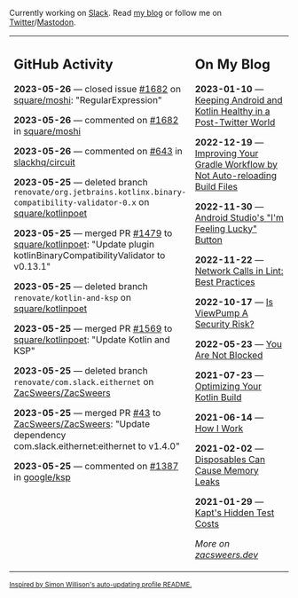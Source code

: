 Currently working on [Slack](https://slack.com/). Read [my blog](https://zacsweers.dev/) or follow me on [Twitter](https://twitter.com/ZacSweers)/[Mastodon](https://hachyderm.io/@ZacSweers).

<table><tr><td valign="top" width="60%">

## GitHub Activity
<!-- githubActivity starts -->
**2023-05-26** — closed issue [#1682](https://github.com/square/moshi/issues/1682) on [square/moshi](https://github.com/square/moshi): "RegularExpression"

**2023-05-26** — commented on [#1682](https://github.com/square/moshi/issues/1682#issuecomment-1563834039) in [square/moshi](https://github.com/square/moshi)

**2023-05-26** — commented on [#643](https://github.com/slackhq/circuit/pull/643#issuecomment-1563787577) in [slackhq/circuit](https://github.com/slackhq/circuit)

**2023-05-25** — deleted branch `renovate/org.jetbrains.kotlinx.binary-compatibility-validator-0.x` on [square/kotlinpoet](https://github.com/square/kotlinpoet)

**2023-05-25** — merged PR [#1479](https://github.com/square/kotlinpoet/pull/1479) to [square/kotlinpoet](https://github.com/square/kotlinpoet): "Update plugin kotlinBinaryCompatibilityValidator to v0.13.1"

**2023-05-25** — deleted branch `renovate/kotlin-and-ksp` on [square/kotlinpoet](https://github.com/square/kotlinpoet)

**2023-05-25** — merged PR [#1569](https://github.com/square/kotlinpoet/pull/1569) to [square/kotlinpoet](https://github.com/square/kotlinpoet): "Update Kotlin and KSP"

**2023-05-25** — deleted branch `renovate/com.slack.eithernet` on [ZacSweers/ZacSweers](https://github.com/ZacSweers/ZacSweers)

**2023-05-25** — merged PR [#43](https://github.com/ZacSweers/ZacSweers/pull/43) to [ZacSweers/ZacSweers](https://github.com/ZacSweers/ZacSweers): "Update dependency com.slack.eithernet:eithernet to v1.4.0"

**2023-05-25** — commented on [#1387](https://github.com/google/ksp/issues/1387#issuecomment-1563626457) in [google/ksp](https://github.com/google/ksp)
<!-- githubActivity ends -->
</td><td valign="top" width="40%">

## On My Blog
<!-- blog starts -->
**2023-01-10** — [Keeping Android and Kotlin Healthy in a Post-Twitter World](https://www.zacsweers.dev/keeping-android-healthy/)

**2022-12-19** — [Improving Your Gradle Workflow by Not Auto-reloading Build Files](https://www.zacsweers.dev/improving-your-workflow-by-not-auto-reloading-build-files/)

**2022-11-30** — [Android Studio's "I'm Feeling Lucky" Button](https://www.zacsweers.dev/android-studios-im-feeling-lucky-button/)

**2022-11-22** — [Network Calls in Lint: Best Practices](https://www.zacsweers.dev/network-calls-in-lint-best-practices/)

**2022-10-17** — [Is ViewPump A Security Risk?](https://www.zacsweers.dev/is-viewpump-a-security-risk/)

**2022-05-23** — [You Are Not Blocked](https://www.zacsweers.dev/you-are-not-blocked/)

**2021-07-23** — [Optimizing Your Kotlin Build](https://www.zacsweers.dev/optimizing-your-kotlin-build/)

**2021-06-14** — [How I Work](https://www.zacsweers.dev/how-i-work/)

**2021-02-02** — [Disposables Can Cause Memory Leaks](https://www.zacsweers.dev/disposables-can-cause-memory-leaks/)

**2021-01-29** — [Kapt's Hidden Test Costs](https://www.zacsweers.dev/kapts-hidden-test-costs/)
<!-- blog ends -->
_More on [zacsweers.dev](https://zacsweers.dev/)_
</td></tr></table>

<sub><a href="https://simonwillison.net/2020/Jul/10/self-updating-profile-readme/">Inspired by Simon Willison's auto-updating profile README.</a></sub>